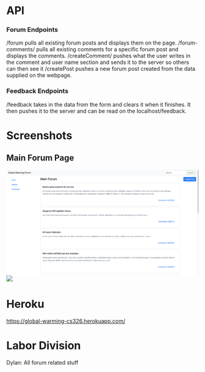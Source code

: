 # API 
### Forum Endpoints
/forum pulls all existing forum posts and displays them on the page.
/forum-comments/<forumIDNum> pulls all existing comments for a specific forum post and displays the comments.
/createComment/<fourmIDNum> pushes what the user writes in the comment and user name section and sends it to the server so others can then see it
/createPost pushes a new forum post created from the data supplied on the webpage.
  
### Feedback Endpoints
/feedback takes in the data from the form and clears it when it finishes. It then pushes it to the server and can be read on the localhost/feedback.

# Screenshots
## Main Forum Page
![](MainForum2.png)
![](Comments.png)

# Heroku
https://global-warming-cs326.herokuapp.com/

# Labor Division
Dylan: All forum related stuff
